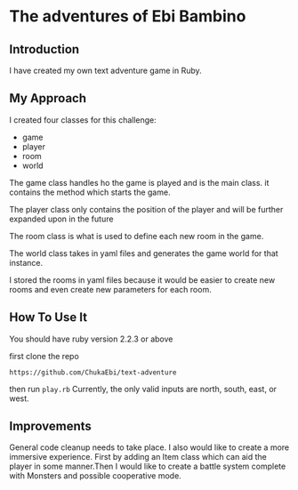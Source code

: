 # **The adventures of Ebi Bambino**

## Introduction

I have created my own text adventure game in Ruby.

## My Approach
I created four classes for this challenge:
 - game
 - player
 - room
 - world

The game class handles ho the game is played and is the main class. it contains the method which starts the game.

The player class only contains the position of the player and will be further expanded upon in the future

The room class is what is used to define each new room in the game.

The world class takes in yaml files and generates the game world for that instance.

I stored the rooms in yaml files because it would be easier to create new rooms and even create new parameters for each room.

## How To Use It

 You should have ruby version 2.2.3 or above

 first clone the repo
 ```
 https://github.com/ChukaEbi/text-adventure
 ```

 then run ```play.rb```
 Currently, the only valid inputs are north, south, east, or west.

## Improvements

General code cleanup needs to take place. I also would like to create a more immersive experience. First by adding an Item class which can aid the player in some manner.Then I would like to create a battle system complete with Monsters and possible cooperative mode.
